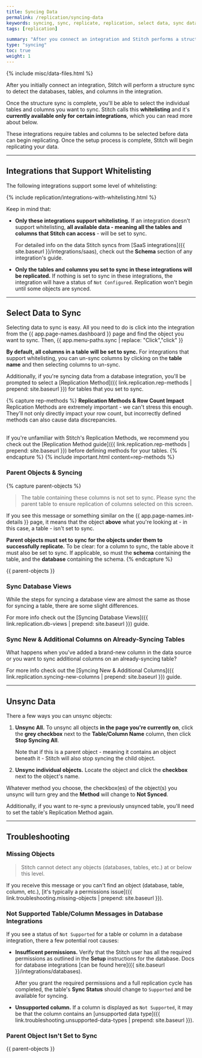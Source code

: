 ```yaml
---
title: Syncing Data
permalink: /replication/syncing-data
keywords: syncing, sync, replicate, replication, select data, sync data, sync table, sync column
tags: [replication]

summary: "After you connect an integration and Stitch performs a structure sync, the next thing you'll do is select tables and columns to sync. In this guide, we'll walk you through how to sync/unsync objects for database and SaaS integrations."
type: "syncing"
toc: true
weight: 1
---
```

{% include misc/data-files.html %}

After you initially connect an integration, Stitch will perform a structure sync to detect the databases, tables, and columns in the integration.

Once the structure sync is complete, you'll be able to select the individual tables and columns you want to sync. Stitch calls this **whitelisting** and it's **currently available only for certain integrations**, which you can read more about below.

These integrations require tables and columns to be selected before data can begin replicating. Once the setup process is complete, Stitch will begin replicating your data.

---

## Integrations that Support Whitelisting

The following integrations support some level of whitelisting: 

{% include replication/integrations-with-whitelisting.html %}

Keep in mind that:

- **Only these integrations support whitelisting.** If an integration doesn't support whitelisting, **all available data - meaning all the tables and columns that Stitch can access** - will be set to sync.

  For detailed info on the data Stitch syncs from [SaaS integrations]({{ site.baseurl }}/integrations/saas), check out the **Schema** section of any integration's guide.
- **Only the tables and columns you set to sync in these integrations will be replicated.** If nothing is set to sync in these integrations, the integration will have a status of `Not Configured`. Replication won't begin until some objects are synced.

---

## Select Data to Sync

Selecting data to sync is easy. All you need to do is click into the integration from the {{ app.page-names.dashboard }} page and find the object you want to sync. Then, {{ app.menu-paths.sync | replace: "Click","click" }}

**By default, all columns in a table will be set to sync.** For integrations that support whitelisting, you can un-sync columns by clicking on the **table name** and then selecting columns to un-sync.

Additionally, if you're syncing data from a database integration, you'll be prompted to select a [Replication Method]({{ link.replication.rep-methods | prepend: site.baseurl }}) for tables that you set to sync.

{% capture rep-methods %}
**Replication Methods & Row Count Impact**<br>
Replication Methods are extremely important - we can't stress this enough. They'll not only directly impact your row count, but incorrectly defined methods can also cause data discrepancies.<br><br>

If you're unfamiliar with Stitch's Replication Methods, we recommend you check out the [Replication Method guide]({{ link.replication.rep-methods | prepend: site.baseurl }}) before defining methods for your tables.
{% endcapture %}
{% include important.html content=rep-methods %}

### Parent Objects & Syncing
{% capture parent-objects %}
> The table containing these columns is not set to sync. Please sync the parent table to ensure replication of columns selected on this screen.

If you see this message or something similar on the {{ app.page-names.int-details }} page, it means that the object **above** what you're looking at - in this case, a table - isn't set to sync.

**Parent objects must set to sync for the objects under them to successfully replicate.** To be clear: for a column to sync, the table above it must also be set to sync. If applicable, so must the **schema** containing the table, and the **database** containing the schema.
{% endcapture %}

{{ parent-objects }}

### Sync Database Views

While the steps for syncing a database view are almost the same as those for syncing a table, there are some slight differences.

For more info check out the [Syncing Database Views]({{ link.replication.db-views | prepend: site.baseurl }}) guide.

### Sync New & Additional Columns on Already-Syncing Tables

What happens when you've added a brand-new column in the data source or you want to sync additional columns on an already-syncing table?

For more info check out the [Syncing New & Additional Columns]({{ link.replication.syncing-new-columns | prepend: site.baseurl }}) guide.

---

## Unsync Data

There a few ways you can unsync objects:

1. **Unsync All.** To unsync all objects **in the page you're currently on**, click the **grey checkbox** next to the **Table/Column Name** column, then click **Stop Syncing All**.

   Note that if this is a parent object - meaning it contains an object beneath it - Stitch will also stop syncing the child object.
2. **Unsync individual objects.** Locate the object and click the **checkbox** next to the object's name.

Whatever method you choose, the checkbox(es) of the object(s) you unsync will turn grey and the **Method** will change to **Not Synced**.

Additionally, if you want to re-sync a previously unsynced table, you'll need to set the table's Replication Method again.

--- 

## Troubleshooting

### Missing Objects

> Stitch cannot detect any objects (databases, tables, etc.) at or below this level.

If you receive this message or you can't find an object (database, table, column, etc.), [it's typically a permissions issue]({{ link.troubleshooting.missing-objects | prepend: site.baseurl }}).

### Not Supported Table/Column Messages in Database Integrations

If you see a status of `Not Supported` for a table or column in a database integration, there a few potential root causes:

- **Insufficent permissions.** Verify that the Stitch user has all the required permissions as outlined in the **Setup** instructions for the database. Docs for database integrations [can be found here]({{ site.baseurl }}/integrations/databases).

   After you grant the required permissions and a full replication cycle has completed, the table's **Sync Status** should change to `Supported` and be available for syncing.
- **Unsupported column.** If a column is displayed as `Not Supported`, it may be that the column contains an [unsupported data type]({{ link.troubleshooting.unsupported-data-types | prepend: site.baseurl }}).

### Parent Object Isn't Set to Sync
{{ parent-objects }}